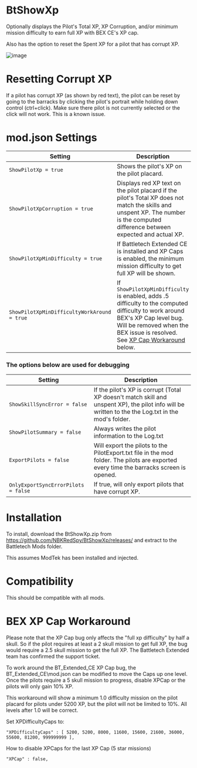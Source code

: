 # BtShowXp

Optionally displays the Pilot's Total XP, XP Corruption, and/or minimum mission difficulty to earn full XP with BEX CE's XP cap.

Also has the option to reset the Spent XP for a pilot that has corrupt XP.

![image](https://user-images.githubusercontent.com/54865934/167340694-3a7b06e3-da51-44ce-b20d-23f89ca9f49f.png)



# Resetting Corrupt XP
If a pilot has corrupt XP (as shown by red text), the pilot can be reset by going to the barracks by clicking the pilot's portrait while holding down control (ctrl+click).
Make sure there pilot is not currently selected or the click will not work.  This is a known issue.

# mod.json Settings

Setting | Description
---|---|
|```ShowPilotXp = true``` | Shows the pilot's XP on the pilot placard.
|```ShowPilotXpCorruption = true``` | Displays red XP text on the pilot placard if the pilot's Total XP does not match the skills and unspent XP.  The number is the computed difference between expected and actual XP.
|```ShowPilotXpMinDifficulty = true``` | If Battletech Extended CE is installed and XP Caps is enabled, the minimum mission difficulty to get full XP will be shown.
|```ShowPilotXpMinDifficultyWorkAround = true``` | If ```ShowPilotXpMinDifficulty``` is enabled, adds .5 difficulty to the computed difficulty to work around BEX's XP Cap level bug.  Will be removed when the BEX issue is resolved.  See [XP Cap Workaround](#bex-xp-cap-workaround) below.

### The options below are used for debugging

Setting | Description
---|---|
|```ShowSkillSyncError = false``` | If the pilot's XP is corrupt (Total XP doesn't match skill and unspent XP), the pilot info will be written to the the Log.txt in the mod's folder.
|```ShowPilotSummary = false``` | Always writes the pilot information to the Log.txt
|```ExportPilots = false```  |Will export the pilots to the PilotExport.txt file in the mod folder.  The pilots are exported every time the barracks screen is opened.
|```OnlyExportSyncErrorPilots = false``` | If true, will only export pilots that have corrupt XP.


# Installation
To install, download the BtShowXp.zip from https://github.com/NBKRedSpy/BtShowXp/releases/ and extract to the Battletech Mods folder.

This assumes ModTek has been installed and injected.


# Compatibility
This should be compatible with all mods.


# BEX XP Cap Workaround

Please note that the XP Cap bug only affects the "full xp difficulty" by half a skull.  So if the pilot requires at least a 2 skull mission to get full XP, the bug would require a 2.5 skull mission to get the full XP.  The Battletech Extended team has confirmed the support ticket.

To work around the BT_Extended_CE XP Cap bug, the BT_Extended_CE\mod.json can be modified to move the Caps up one level.  
Once the pilots require a 5 skull mission to progress, disable XPCap or the pilots will only gain 10% XP.

This workaround will show a minimum 1.0 difficulty mission on the pilot placard for pilots under 5200 XP, but the pilot will not be limited to 10%.  All levels after 1.0 will be correct.

Set XPDifficultyCaps to:
```
"XPDifficultyCaps" : [ 5200, 5200, 8000, 11600, 15600, 21600, 36000, 55600, 81200, 999999999 ],
```

How to disable XPCaps for the last XP Cap (5 star missions)
```
"XPCap" : false,
```


